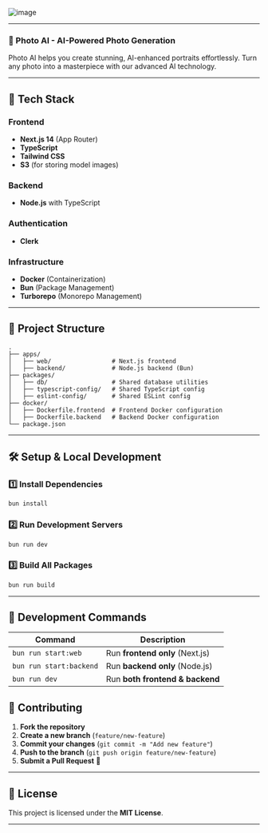 ![image](https://github.com/user-attachments/assets/3a1f0594-86b4-41be-a80b-15f0306618d4)

---



### **📸 Photo AI - AI-Powered Photo Generation**  
Photo AI helps you create stunning, AI-enhanced portraits effortlessly. Turn any photo into a masterpiece with our advanced AI technology.

---

## 🚀 **Tech Stack**  
### **Frontend**  
- **Next.js 14** (App Router)  
- **TypeScript**  
- **Tailwind CSS**  
- **S3** (for storing model images)  

### **Backend**  
- **Node.js** with TypeScript  

### **Authentication**  
- **Clerk**  

### **Infrastructure**  
- **Docker** (Containerization)  
- **Bun** (Package Management)  
- **Turborepo** (Monorepo Management)  

---

## 📂 **Project Structure**  

```
.
├── apps/
│   ├── web/                 # Next.js frontend
│   ├── backend/             # Node.js backend (Bun)
├── packages/
│   ├── db/                  # Shared database utilities
│   ├── typescript-config/   # Shared TypeScript config
│   ├── eslint-config/       # Shared ESLint config
├── docker/
│   ├── Dockerfile.frontend  # Frontend Docker configuration
│   ├── Dockerfile.backend   # Backend Docker configuration
└── package.json
```

---

## 🛠 **Setup & Local Development**  

### **1️⃣ Install Dependencies**  
```sh
bun install
```

### **2️⃣ Run Development Servers**  
```sh
bun run dev
```

### **3️⃣ Build All Packages**  
```sh
bun run build
```

---

## 📌 **Development Commands**  

| Command                | Description                          |
|------------------------|--------------------------------------|
| `bun run start:web`    | Run **frontend only** (Next.js)      |
| `bun run start:backend` | Run **backend only** (Node.js)      |
| `bun run dev`          | Run **both frontend & backend**     |

## 🎯 **Contributing**  
1. **Fork the repository**  
2. **Create a new branch** (`feature/new-feature`)  
3. **Commit your changes** (`git commit -m "Add new feature"`)  
4. **Push to the branch** (`git push origin feature/new-feature`)  
5. **Submit a Pull Request** 🚀  

---

## 📜 **License**  
This project is licensed under the **MIT License**.  

---
